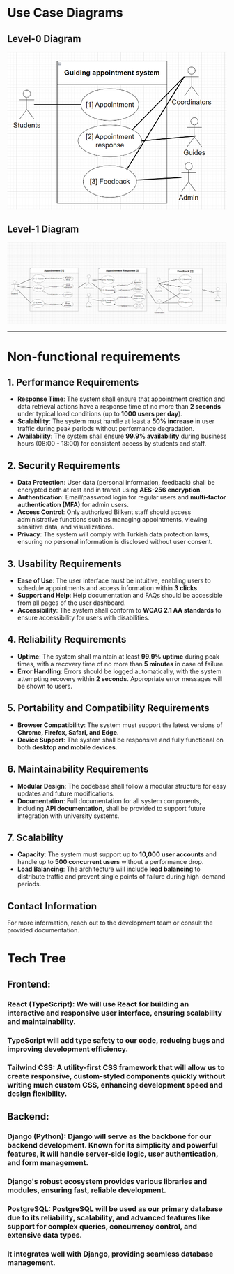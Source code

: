 # Use Case Diagrams

## Level-0 Diagram
![Level-0 Diagram](Level-0.PNG)

## Level-1 Diagram
![Level-1 Diagram](Level-1.PNG)

---

# Non-functional requirements

## 1. Performance Requirements

- **Response Time**: The system shall ensure that appointment creation and data retrieval actions have a response time of no more than **2 seconds** under typical load conditions (up to **1000 users per day**).
- **Scalability**: The system must handle at least a **50% increase** in user traffic during peak periods without performance degradation.
- **Availability**: The system shall ensure **99.9% availability** during business hours (08:00 - 18:00) for consistent access by students and staff.


## 2. Security Requirements

- **Data Protection**: User data (personal information, feedback) shall be encrypted both at rest and in transit using **AES-256 encryption**.
- **Authentication**: Email/password login for regular users and **multi-factor authentication (MFA)** for admin users.
- **Access Control**: Only authorized Bilkent staff should access administrative functions such as managing appointments, viewing sensitive data, and visualizations.
- **Privacy**: The system will comply with Turkish data protection laws, ensuring no personal information is disclosed without user consent.


## 3. Usability Requirements

- **Ease of Use**: The user interface must be intuitive, enabling users to schedule appointments and access information within **3 clicks**.
- **Support and Help**: Help documentation and FAQs should be accessible from all pages of the user dashboard.
- **Accessibility**: The system shall conform to **WCAG 2.1 AA standards** to ensure accessibility for users with disabilities.


## 4. Reliability Requirements

- **Uptime**: The system shall maintain at least **99.9% uptime** during peak times, with a recovery time of no more than **5 minutes** in case of failure.
- **Error Handling**: Errors should be logged automatically, with the system attempting recovery within **2 seconds**. Appropriate error messages will be shown to users.


## 5. Portability and Compatibility Requirements

- **Browser Compatibility**: The system must support the latest versions of **Chrome, Firefox, Safari, and Edge**.
- **Device Support**: The system shall be responsive and fully functional on both **desktop and mobile devices**.


## 6. Maintainability Requirements

- **Modular Design**: The codebase shall follow a modular structure for easy updates and future modifications.
- **Documentation**: Full documentation for all system components, including **API documentation**, shall be provided to support future integration with university systems.


## 7. Scalability

- **Capacity**: The system must support up to **10,000 user accounts** and handle up to **500 concurrent users** without a performance drop.
- **Load Balancing**: The architecture will include **load balancing** to distribute traffic and prevent single points of failure during high-demand periods.


## Contact Information
For more information, reach out to the development team or consult the provided documentation.


# Tech Tree

## Frontend:

### React (TypeScript): We will use React for building an interactive and responsive user interface, ensuring scalability and maintainability. 
### TypeScript will add type safety to our code, reducing bugs and improving development efficiency.


### Tailwind CSS: A utility-first CSS framework that will allow us to create responsive, custom-styled components quickly without writing much custom CSS, enhancing development speed and design flexibility.

## Backend:

### Django (Python): Django will serve as the backbone for our backend development. Known for its simplicity and powerful features, it will handle server-side logic, user authentication, and form management. 
### Django's robust ecosystem provides various libraries and modules, ensuring fast, reliable development.

### PostgreSQL: PostgreSQL will be used as our primary database due to its reliability, scalability, and advanced features like support for complex queries, concurrency control, and extensive data types.
### It integrates well with Django, providing seamless database management.
